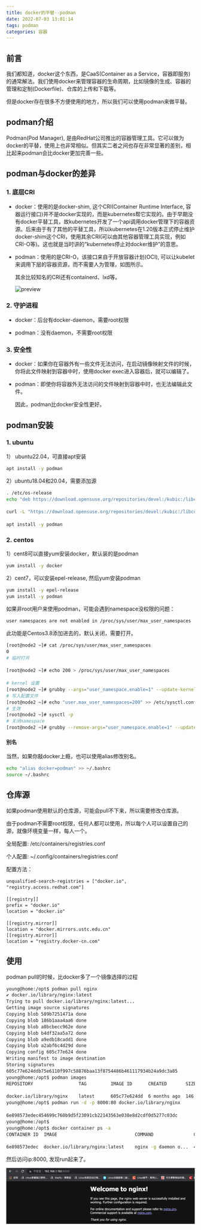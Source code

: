```yaml
---
title: docker的平替--podman
date: 2022-07-03 13:01:14
tags: podman
categories: 容器
---
```


## 前言

我们都知道，docker这个东西，是CaaS(Container as a Service，容器即服务)的通常解法。我们使用docker来管理容器的生命周期，比如镜像的生成、容器的管理和定制(Dockerfile)、仓库的上传和下载等。

但是docker存在很多不方便使用的地方，所以我们可以使用podman来做平替。

## podman介绍

Podman(Pod Manager), 是由RedHat公司推出的容器管理工具。它可以做为docker的平替，使用上也非常相似。但其实二者之间也存在非常显著的差别，相比起来podman会比docker更加完善一些。

## podman与docker的差异

### 1. 底层CRI

- docker：使用的是docker-shim, 这个CRI(Container Runtime Interface, 容器运行接口)并不是docker实现的，而是kubernetes帮它实现的。由于早期没有docker平替工具，故kubernetes开发了一个api调用docker管理下的容器资源。后来由于有了其他的平替工具，所以kubernetes在1.20版本正式停止维护docker-shim这个CRI，使用其余CRI(可以由其他容器管理工具实现，例如CRI-O等)。这也就是当时讲的“kubernetes停止对docker维护”的意思。

- podman：使用的是CRI-O，该接口来自于开放容器计划(OCI), 可以让kubelet来调用下层的容器资源，而不需要人为管理，如图所示。
  
  其余比较知名的CRI还有containerd、lxd等。
  
  ![preview](https://pic4.zhimg.com/v2-1d3b4a0f70fd5fb472d6d26c589f0763_r.jpg)

### 2. 守护进程

- docker：后台有docker-daemon，需要root权限

- podman：没有daemon，不需要root权限

### 3. 安全性

- docker：如果你在容器外有一些文件无法访问，在启动镜像映射文件的时候，你将此文件映射到容器中时，使用docker exec进入容器后，就可以编辑了。

- podman：即使你将容器外无法访问的文件映射到容器中时，也无法编辑此文件。
  
  因此，podman比docker安全性更好。

## podman安装

### 1. ubuntu

1） ubuntu22.04，可直接apt安装

```bash
apt install -y podman
```

2）ubuntu18.04和20.04，需要添加源

```bash
. /etc/os-release
echo "deb https://download.opensuse.org/repositories/devel:/kubic:/libcontainers:/stable/xUbuntu_${VERSION_ID}/ /" | sudo tee /etc/apt/sources.list.d/devel:kubic:libcontainers:stable.list

curl -L "https://download.opensuse.org/repositories/devel:/kubic:/libcontainers:/stable/xUbuntu_${VERSION_ID}/Release.key" | sudo apt-key add -

apt install -y podman
```

### 2. centos

1）cent8可以直接yum安装docker，默认装的是podman

```bash
yum install -y docker
```

2）cent7，可以安装epel-release, 然后yum安装podman

```bash
yum install -y epel-release
yum install -y podman
```

如果非root用户来使用podman，可能会遇到namespace没权限的问题：

```bash
user namespaces are not enabled in /proc/sys/user/max_user_namespaces
```

此功能是Centos3.8添加进去的，默认关闭，需要打开。

```bash
[root@node2 ~]# cat /proc/sys/user/max_user_namespaces
0
# 临时打开

[root@node2 ~]# echo 200 > /proc/sys/user/max_user_namespaces  

# kernel 设置
[root@node2 ~]# grubby --args="user_namespace.enable=1" --update-kernel="$(grubby --default-kernel)"
# 写入配置文件
[root@node2 ~]# echo "user.max_user_namespaces=200" >> /etc/sysctl.conf
# 生效
[root@node2 ~]# sysctl -p
# 关闭namespace
[root@node2 ~]# grubby --remove-args="user_namespace.enable=1" --update-kernel="$(grubby --default-kernel)"
```

#### 别名

当然，如果你敲docker上瘾，也可以使用alias修改别名。

```bash
echo "alias docker=podman" >> ~/.bashrc
source ~/.bashrc
```

## 仓库源

如果podman使用默认的仓库源，可能会pull不下来，所以需要修改仓库源。

由于podman不需要root权限，任何人都可以使用，所以每个人可以设置自己的源，就像环境变量一样，每人一个。

全局配置: /etc/containers/registries.conf

个人配置: ~/.config/containers/registries.conf

配置方法：

```properties
unqualified-search-registries = ["docker.io", "registry.access.redhat.com"]

[[registry]]
prefix = "docker.io"
location = "docker.io"

[[registry.mirror]]
location = "docker.mirrors.ustc.edu.cn"
[[registry.mirror]]
location = "registry.docker-cn.com"
```

## 使用

podman pull的时候，比docker多了一个镜像选择的过程

```bash
young@home:/opt$ podman pull nginx
✔ docker.io/library/nginx:latest
Trying to pull docker.io/library/nginx:latest...
Getting image source signatures
Copying blob 589b7251471a done  
Copying blob 186b1aaa4aa6 done  
Copying blob a0bcbecc962e done  
Copying blob b4df32aa5a72 done  
Copying blob a9edb18cadd1 done  
Copying blob a2abf6c4d29d done  
Copying config 605c77e624 done  
Writing manifest to image destination
Storing signatures
605c77e624ddb75e6110f997c58876baa13f8754486b461117934b24a9dc3a85
young@home:/opt$ podman images
REPOSITORY                 TAG         IMAGE ID      CREATED       SIZE

docker.io/library/nginx    latest      605c77e624dd  6 months ago  146 MB
young@home:/opt$ podman run -d -p 8000:80 docker.io/library/nginx 

6e898573edec454699c760b9d5f23091cb22143563e038e8d2cdf0d5277c03dc
young@home:/opt$ 
young@home:/opt$ docker container ps -a
CONTAINER ID  IMAGE                             COMMAND               CREATED        STATUS            PORTS                                             NAMES

6e898573edec  docker.io/library/nginx:latest    nginx -g daemon o...  4 seconds ago  Up 5 seconds ago  0.0.0.0:8000->80/tcp                              hopeful_brattain
```

然后访问ip:8000, 发现run起来了。

![nginx](https://raw.githubusercontent.com/ErYoung2/imgbed/master/2022/07/03-13-07-51-%E6%88%AA%E5%B1%8F2022-07-03%2013.06.20.png)
